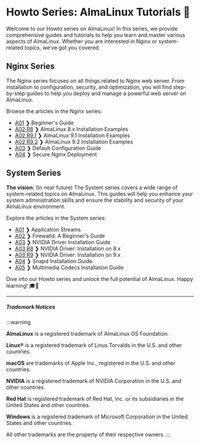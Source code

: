 # Howto Series: AlmaLinux Tutorials 🚀

Welcome to our Howto series on AlmaLinux! In this series, we provide comprehensive guides and tutorials to help you learn and master various aspects of AlmaLinux. Whether you are interested in Nginx or system-related topics, we've got you covered.

## Nginx Series

The Nginx series focuses on all things related to Nginx web server. From installation to configuration, security, and optimization, you will find step-by-step guides to help you deploy and manage a powerful web server on AlmaLinux.

Browse the articles in the Nginx series:

- [A01](nginx/NginxSeriesA01.md) ❯ Beginner's Guide
- [A02 R8](nginx/NginxSeriesA02R8.md) ❯ AlmaLinux 8.x Installation Examples
- [A02 R9.1](nginx/NginxSeriesA02R91.md) ❯ AlmaLinux 9.1 Installation Examples
- [A02 R9.2](nginx/NginxSeriesA02R92.md) ❯ AlmaLinux 9.2 Installation Examples
- [A03](nginx/NginxSeriesA03.md) ❯ Default Configuration Guide
- [A04](nginx/NginxSeriesA04P1.md) ❯ Secure Nginx Deployment

## System Series

**The vision:** (In near future) The System series covers a wide range of system-related topics on AlmaLinux. This guides will help you enhance your system administration skills and ensure the stability and security of your AlmaLinux environment.

Explore the articles in the System series:

- [A01](system/SystemSeriesA01.md) ❯ Application Streams
- [A02](system/SystemSeriesA02.md) ❯ Firewalld: A Beginner's Guide
- [A03](system/SystemSeriesA03.md) ❯ NVIDIA Driver Installation Guide
- [A03 R8](system/SystemSeriesA03R8.md) ❯ NVIDIA Driver: Installation on 8.x
- [A03 R9](system/SystemSeriesA03R9.md) ❯ NVIDIA Driver: Installation on 9.x
- [A04](system/SystemSeriesA04.md) ❯ Snapd Installation Guide
- [A05](system/SystemSeriesA05.md) ❯ Multimedia Codecs Installation Guide

Dive into our Howto series and unlock the full potential of AlmaLinux. Happy learning! 🎓🐧

----

##### Trademark Notices
:::warning

**AlmaLinux** is a registered trademark of AlmaLinux OS Foundation.

**Linux®** is a registered trademark of Linus Torvalds in the U.S. and other countries.

**macOS** are trademarks of Apple Inc., registered in the U.S. and other countries.

**NVIDIA** is a registered trademark of NVIDIA Corporation in the U.S. and other countries.

**Red Hat** is registered trademark of Red Hat, Inc. or its subsidiaries in the United States and other countries.

**Windows** is a registered trademark of Microsoft Corporation in the United States and other countries.

All other trademarks are the property of their respective owners.
:::
